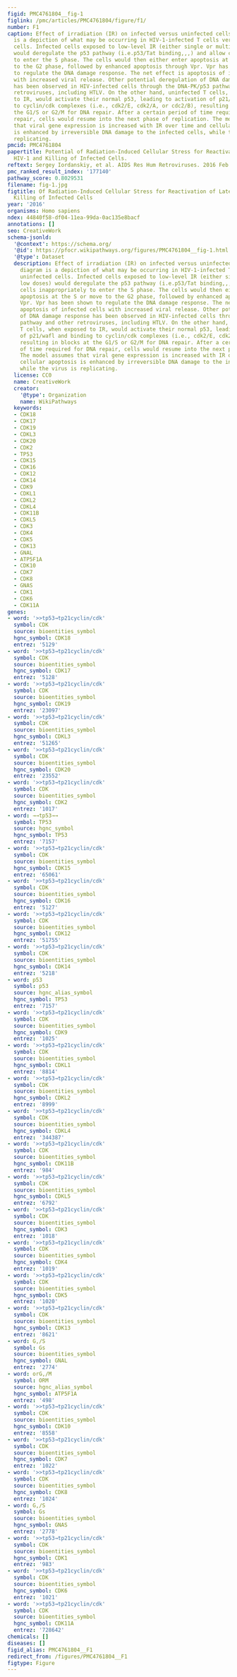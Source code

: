 ```yaml
---
figid: PMC4761804__fig-1
figlink: /pmc/articles/PMC4761804/figure/f1/
number: F1
caption: Effect of irradiation (IR) on infected versus uninfected cells. The diagram
  is a depiction of what may be occurring in HIV-1-infected T cells versus uninfected
  cells. Infected cells exposed to low-level IR (either single or multiple low doses)
  would deregulate the p53 pathway (i.e.p53/Tat binding,,,) and allow cells inappropriately
  to enter the S phase. The cells would then either enter apoptosis at the S or move
  to the G2 phase, followed by enhanced apoptosis through Vpr. Vpr has been shown
  to regulate the DNA damage response. The net effect is apoptosis of infected cells
  with increased viral release. Other potential deregulation of DNA damage response
  has been observed in HIV-infected cells through the DNA-PK/p53 pathway and other
  retroviruses, including HTLV. On the other hand, uninfected T cells, when exposed
  to IR, would activate their normal p53, leading to activation of p21/wafl and binding
  to cyclin/cdk complexes (i.e., cdk2/E, cdk2/A, or cdc2/B), resulting in blocks at
  the G1/S or G2/M for DNA repair. After a certain period of time required for DNA
  repair, cells would resume into the next phase of replication. The model assumes
  that viral gene expression is increased with IR over time and cellular apoptosis
  is enhanced by irreversible DNA damage to the infected cells, while the virus is
  replicating.
pmcid: PMC4761804
papertitle: Potential of Radiation-Induced Cellular Stress for Reactivation of Latent
  HIV-1 and Killing of Infected Cells.
reftext: Sergey Iordanskiy, et al. AIDS Res Hum Retroviruses. 2016 Feb 1;32(2):120-124.
pmc_ranked_result_index: '177140'
pathway_score: 0.8029531
filename: fig-1.jpg
figtitle: Of Radiation-Induced Cellular Stress for Reactivation of Latent HIV-1 and
  Killing of Infected Cells
year: '2016'
organisms: Homo sapiens
ndex: 44840f58-df04-11ea-99da-0ac135e8bacf
annotations: []
seo: CreativeWork
schema-jsonld:
  '@context': https://schema.org/
  '@id': https://pfocr.wikipathways.org/figures/PMC4761804__fig-1.html
  '@type': Dataset
  description: Effect of irradiation (IR) on infected versus uninfected cells. The
    diagram is a depiction of what may be occurring in HIV-1-infected T cells versus
    uninfected cells. Infected cells exposed to low-level IR (either single or multiple
    low doses) would deregulate the p53 pathway (i.e.p53/Tat binding,,,) and allow
    cells inappropriately to enter the S phase. The cells would then either enter
    apoptosis at the S or move to the G2 phase, followed by enhanced apoptosis through
    Vpr. Vpr has been shown to regulate the DNA damage response. The net effect is
    apoptosis of infected cells with increased viral release. Other potential deregulation
    of DNA damage response has been observed in HIV-infected cells through the DNA-PK/p53
    pathway and other retroviruses, including HTLV. On the other hand, uninfected
    T cells, when exposed to IR, would activate their normal p53, leading to activation
    of p21/wafl and binding to cyclin/cdk complexes (i.e., cdk2/E, cdk2/A, or cdc2/B),
    resulting in blocks at the G1/S or G2/M for DNA repair. After a certain period
    of time required for DNA repair, cells would resume into the next phase of replication.
    The model assumes that viral gene expression is increased with IR over time and
    cellular apoptosis is enhanced by irreversible DNA damage to the infected cells,
    while the virus is replicating.
  license: CC0
  name: CreativeWork
  creator:
    '@type': Organization
    name: WikiPathways
  keywords:
  - CDK18
  - CDK17
  - CDK19
  - CDKL3
  - CDK20
  - CDK2
  - TP53
  - CDK15
  - CDK16
  - CDK12
  - CDK14
  - CDK9
  - CDKL1
  - CDKL2
  - CDKL4
  - CDK11B
  - CDKL5
  - CDK3
  - CDK4
  - CDK5
  - CDK13
  - GNAL
  - ATP5F1A
  - CDK10
  - CDK7
  - CDK8
  - GNAS
  - CDK1
  - CDK6
  - CDK11A
genes:
- word: '>>tp53→tp21cyclin/cdk'
  symbol: CDK
  source: bioentities_symbol
  hgnc_symbol: CDK18
  entrez: '5129'
- word: '>>tp53→tp21cyclin/cdk'
  symbol: CDK
  source: bioentities_symbol
  hgnc_symbol: CDK17
  entrez: '5128'
- word: '>>tp53→tp21cyclin/cdk'
  symbol: CDK
  source: bioentities_symbol
  hgnc_symbol: CDK19
  entrez: '23097'
- word: '>>tp53→tp21cyclin/cdk'
  symbol: CDK
  source: bioentities_symbol
  hgnc_symbol: CDKL3
  entrez: '51265'
- word: '>>tp53→tp21cyclin/cdk'
  symbol: CDK
  source: bioentities_symbol
  hgnc_symbol: CDK20
  entrez: '23552'
- word: '>>tp53→tp21cyclin/cdk'
  symbol: CDK
  source: bioentities_symbol
  hgnc_symbol: CDK2
  entrez: '1017'
- word: →→tp53→→
  symbol: TP53
  source: hgnc_symbol
  hgnc_symbol: TP53
  entrez: '7157'
- word: '>>tp53→tp21cyclin/cdk'
  symbol: CDK
  source: bioentities_symbol
  hgnc_symbol: CDK15
  entrez: '65061'
- word: '>>tp53→tp21cyclin/cdk'
  symbol: CDK
  source: bioentities_symbol
  hgnc_symbol: CDK16
  entrez: '5127'
- word: '>>tp53→tp21cyclin/cdk'
  symbol: CDK
  source: bioentities_symbol
  hgnc_symbol: CDK12
  entrez: '51755'
- word: '>>tp53→tp21cyclin/cdk'
  symbol: CDK
  source: bioentities_symbol
  hgnc_symbol: CDK14
  entrez: '5218'
- word: p53
  symbol: p53
  source: hgnc_alias_symbol
  hgnc_symbol: TP53
  entrez: '7157'
- word: '>>tp53→tp21cyclin/cdk'
  symbol: CDK
  source: bioentities_symbol
  hgnc_symbol: CDK9
  entrez: '1025'
- word: '>>tp53→tp21cyclin/cdk'
  symbol: CDK
  source: bioentities_symbol
  hgnc_symbol: CDKL1
  entrez: '8814'
- word: '>>tp53→tp21cyclin/cdk'
  symbol: CDK
  source: bioentities_symbol
  hgnc_symbol: CDKL2
  entrez: '8999'
- word: '>>tp53→tp21cyclin/cdk'
  symbol: CDK
  source: bioentities_symbol
  hgnc_symbol: CDKL4
  entrez: '344387'
- word: '>>tp53→tp21cyclin/cdk'
  symbol: CDK
  source: bioentities_symbol
  hgnc_symbol: CDK11B
  entrez: '984'
- word: '>>tp53→tp21cyclin/cdk'
  symbol: CDK
  source: bioentities_symbol
  hgnc_symbol: CDKL5
  entrez: '6792'
- word: '>>tp53→tp21cyclin/cdk'
  symbol: CDK
  source: bioentities_symbol
  hgnc_symbol: CDK3
  entrez: '1018'
- word: '>>tp53→tp21cyclin/cdk'
  symbol: CDK
  source: bioentities_symbol
  hgnc_symbol: CDK4
  entrez: '1019'
- word: '>>tp53→tp21cyclin/cdk'
  symbol: CDK
  source: bioentities_symbol
  hgnc_symbol: CDK5
  entrez: '1020'
- word: '>>tp53→tp21cyclin/cdk'
  symbol: CDK
  source: bioentities_symbol
  hgnc_symbol: CDK13
  entrez: '8621'
- word: G,/S
  symbol: Gs
  source: bioentities_symbol
  hgnc_symbol: GNAL
  entrez: '2774'
- word: orG,/M
  symbol: ORM
  source: hgnc_alias_symbol
  hgnc_symbol: ATP5F1A
  entrez: '498'
- word: '>>tp53→tp21cyclin/cdk'
  symbol: CDK
  source: bioentities_symbol
  hgnc_symbol: CDK10
  entrez: '8558'
- word: '>>tp53→tp21cyclin/cdk'
  symbol: CDK
  source: bioentities_symbol
  hgnc_symbol: CDK7
  entrez: '1022'
- word: '>>tp53→tp21cyclin/cdk'
  symbol: CDK
  source: bioentities_symbol
  hgnc_symbol: CDK8
  entrez: '1024'
- word: G,/S
  symbol: Gs
  source: bioentities_symbol
  hgnc_symbol: GNAS
  entrez: '2778'
- word: '>>tp53→tp21cyclin/cdk'
  symbol: CDK
  source: bioentities_symbol
  hgnc_symbol: CDK1
  entrez: '983'
- word: '>>tp53→tp21cyclin/cdk'
  symbol: CDK
  source: bioentities_symbol
  hgnc_symbol: CDK6
  entrez: '1021'
- word: '>>tp53→tp21cyclin/cdk'
  symbol: CDK
  source: bioentities_symbol
  hgnc_symbol: CDK11A
  entrez: '728642'
chemicals: []
diseases: []
figid_alias: PMC4761804__F1
redirect_from: /figures/PMC4761804__F1
figtype: Figure
---
```

